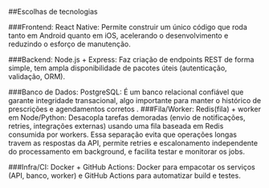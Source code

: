 ##Escolhas de tecnologias

###Frontend: React Native: Permite construir um único código que roda tanto em Android quanto em iOS, acelerando o desenvolvimento e reduzindo o esforço de manutenção.

###Backend: Node.js + Express: Faz criação de endpoints REST de forma simple, tem ampla disponibilidade de pacotes úteis (autenticação, validação, ORM).

###Banco de Dados: PostgreSQL: É um banco relacional confiável que garante integridade transacional, algo importante para manter o histórico de prescrições e agendamentos corretos . ###Fila/Worker: Redis(fila) + worker em Node/Python: Desacopla tarefas demoradas (envio de notificações, retries, integrações externas) usando uma fila baseada em Redis consumida por workers. Essa separação evita que operações longas travem as respostas da API, permite retries e escalonamento independente do processamento em background, e facilita testar e monitorar os jobs.

###Infra/CI: Docker + GitHub Actions: Docker para empacotar os serviços (API, banco, worker) e GitHub Actions para automatizar build e testes.
